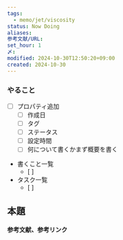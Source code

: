 ```yaml
---
tags:
  - memo/jet/viscosity
status: Now Doing
aliases: 
参考文献/URL: 
set_hour: 1
〆: 
modified: 2024-10-30T12:50:20+09:00
created: 2024-10-30
---
```


### やること
- [ ] プロパティ追加
	- [ ] 作成日
	- [ ] タグ
	- [ ] ステータス
	- [ ] 設定時間
	- [ ] 何について書くかまず概要を書く
- 書くこと一覧
	- [ ] 
- タスク一覧
	- [ ] 
## 本題



#### 参考文献、参考リンク